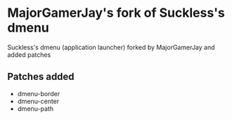 # MajorGamerJay's fork of Suckless's dmenu

Suckless's dmenu (application launcher) forked by MajorGamerJay and added patches

## Patches added

* dmenu-border
* dmenu-center
* dmenu-path
